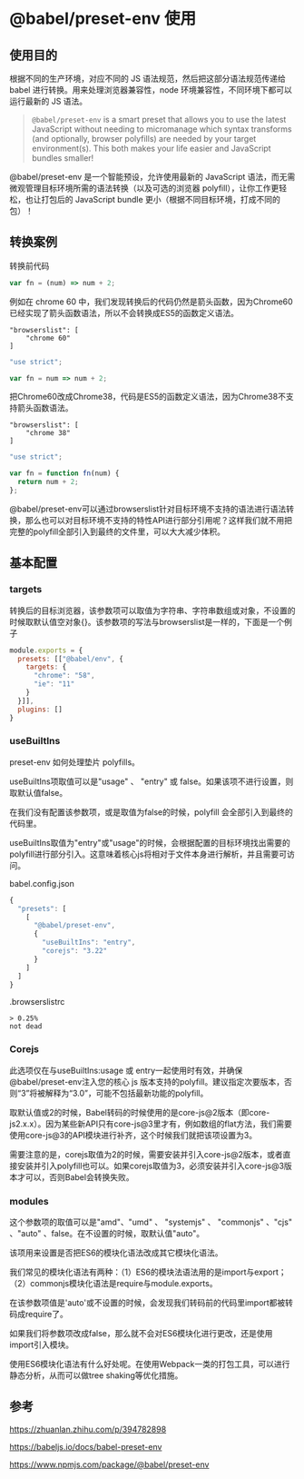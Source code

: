 # @babel/preset-env 使用

## 使用目的

根据不同的生产环境，对应不同的 JS 语法规范，然后把这部分语法规范传递给 babel 进行转换。用来处理浏览器兼容性，node 环境兼容性，不同环境下都可以运行最新的 JS 语法。

> `@babel/preset-env` is a smart preset that allows you to use the latest JavaScript without needing to micromanage which syntax transforms (and optionally, browser polyfills) are needed by your target environment(s). This both makes your life easier and JavaScript bundles smaller!

@babel/preset-env 是一个智能预设，允许使用最新的 JavaScript 语法，而无需微观管理目标环境所需的语法转换（以及可选的浏览器 polyfill），让你工作更轻松，也让打包后的 JavaScript bundle 更小（根据不同目标环境，打成不同的包）！

## 转换案例

转换前代码

~~~js
var fn = (num) => num + 2;
~~~

例如在 chrome 60 中，我们发现转换后的代码仍然是箭头函数，因为Chrome60已经实现了箭头函数语法，所以不会转换成ES5的函数定义语法。

~~~
"browserslist": [
    "chrome 60"
]
~~~

~~~js
"use strict";

var fn = num => num + 2;
~~~

把Chrome60改成Chrome38，代码是ES5的函数定义语法，因为Chrome38不支持箭头函数语法。

~~~
"browserslist": [
    "chrome 38"
]
~~~

~~~js
"use strict";

var fn = function fn(num) {
  return num + 2;
};
~~~

@babel/preset-env可以通过browserslist针对目标环境不支持的语法进行语法转换，那么也可以对目标环境不支持的特性API进行部分引用呢？这样我们就不用把完整的polyfill全部引入到最终的文件里，可以大大减少体积。

## 基本配置

### targets

转换后的目标浏览器，该参数项可以取值为字符串、字符串数组或对象，不设置的时候取默认值空对象{}。该参数项的写法与browserslist是一样的，下面是一个例子

~~~js
module.exports = {
  presets: [["@babel/env", {
    targets: {
      "chrome": "58",
      "ie": "11"
    }
  }]],
  plugins: []
}
~~~

### useBuiltIns

preset-env 如何处理垫片 polyfills。

useBuiltIns项取值可以是"usage" 、 "entry" 或 false。如果该项不进行设置，则取默认值false。

在我们没有配置该参数项，或是取值为false的时候，polyfill 会全部引入到最终的代码里。

useBuiltIns取值为"entry"或"usage"的时候，会根据配置的目标环境找出需要的polyfill进行部分引入。这意味着核心js将相对于文件本身进行解析，并且需要可访问。

babel.config.json

~~~js
{
  "presets": [
    [
      "@babel/preset-env",
      {
        "useBuiltIns": "entry",
        "corejs": "3.22"
      }
    ]
  ]
}
~~~

.browserslistrc

~~~
> 0.25%
not dead
~~~

### Corejs

此选项仅在与useBuiltIns:usage 或 entry一起使用时有效，并确保@babel/preset-env注入您的核心 js 版本支持的polyfill。建议指定次要版本，否则“3”将被解释为“3.0”，可能不包括最新功能的polyfill。

取默认值或2的时候，Babel转码的时候使用的是core-js@2版本（即core-js2.x.x）。因为某些新API只有core-js@3里才有，例如数组的flat方法，我们需要使用core-js@3的API模块进行补齐，这个时候我们就把该项设置为3。

需要注意的是，corejs取值为2的时候，需要安装并引入core-js@2版本，或者直接安装并引入polyfill也可以。如果corejs取值为3，必须安装并引入core-js@3版本才可以，否则Babel会转换失败。

### modules

这个参数项的取值可以是"amd"、"umd" 、 "systemjs" 、 "commonjs" 、"cjs" 、"auto" 、false。在不设置的时候，取默认值"auto"。

该项用来设置是否把ES6的模块化语法改成其它模块化语法。

我们常见的模块化语法有两种：（1）ES6的模块法语法用的是import与export；（2）commonjs模块化语法是require与module.exports。

在该参数项值是'auto'或不设置的时候，会发现我们转码前的代码里import都被转码成require了。

如果我们将参数项改成false，那么就不会对ES6模块化进行更改，还是使用import引入模块。

使用ES6模块化语法有什么好处呢。在使用Webpack一类的打包工具，可以进行静态分析，从而可以做tree shaking等优化措施。



## 参考

https://zhuanlan.zhihu.com/p/394782898

https://babeljs.io/docs/babel-preset-env

https://www.npmjs.com/package/@babel/preset-env